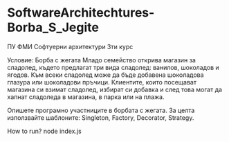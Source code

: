 # SoftwareArchitechtures-Borba_S_Jegite
ПУ ФМИ Софтуерни архитектури 3ти курс

Условие:
Борба с жегата
Младо семейство открива магазин за сладолед, където предлагат три вида сладолед: ванилов, шоколадов и ягодов.
Към всеки сладолед може да бъде добавена шоколадова глазура или шоколадови пръчици.
Клиентите, които посещават магазина си взимат сладолед, избират си добавка и след това могат да хапнат сладоледа в магазина, в парка или на плажа.

Опишете програмно участниците в борбата с жегата. За целта използвайте шаблоните: Singleton, Factory, Decorator, Strategy.

How to run?
node index.js
